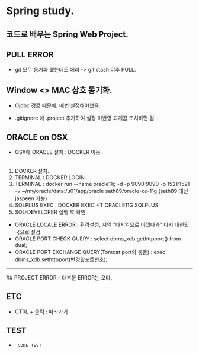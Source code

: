 # Spring study.
## 코드로 배우는 Spring Web Project.

## PULL ERROR
 - git 모두 동기화 했는데도 에러 -> git stash 이후 PULL.

## Window <> MAC 상호 동기화.
 - Ojdbc 경로 때문에, 매번 설정해야했음. <P></P>
 - .gitignore 에 .project 추가하여 설정 미반영 되게끔 조치하면 됨.

##  ORACLE on OSX
 - OSX에 ORACLE 설치 : DOCKER 이용. <BR></BR>
  1) DOCKER 설치.
  2) TERMINAL : DOCKER LOGIN
  3) TERMINAL : docker run --name oracle11g -d -p 9090:9090 -p 1521:1521 -v ~/my/oracle/data:/u01/app/oracle sath89/oracle-xe-11g
     (sath89 대신 jaspeen 가능)
  4) SQLPLUS EXEC : DOCKER EXEC -IT ORACLE11G SQLPLUS
  5) SQL-DEVELOPER 실행 후 확인.
 - ORACLE LOCALE ERROR : 환경설정, 지역 "타지역으로 바꿨다가" 다시 대한민국으로 설정.
 - ORACLE PORT CHECK QUERY : select dbms_xdb.gethttpport() from dual;
 - ORACLE PORT EXCHANGE QUERY(Tomcat port와 충돌) : exec dbms_xdb.sethttpport(변경할포트번호);
<HR></HR>
## PROJECT ERROR
 - 대부분 ERROR는 오타.

## ETC
 - CTRL + 클릭 : 따라가기

## TEST
 - <PRE><CODE> CODE TEST </CODE><PRE>
